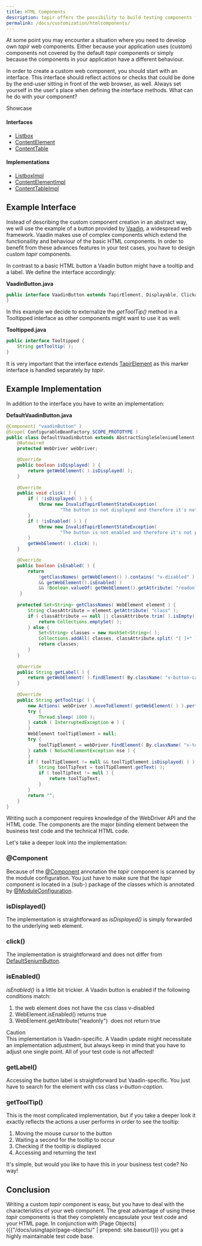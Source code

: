```yaml
---
title: HTML Components
description: tapir offers the possibility to build testing components for the web components of your application under test.
permalink: /docs/customization/htmlcomponents/
---
```


At some point you may encounter a situation where you need to develop
own <i>tapir</i> web components. Either because your application uses (custom)
components not covered by the default <i>tapir</i> components or simply because
the components in your application have a different behaviour.

In order to create a custom web component, you should start with an
interface. This interface should reflect actions or checks that could be
done by the end-user sitting in front of the web browser, as well.
Always set yourself in the user's place when defining the interface
methods. What can he do with your component?

<div class="panel panel-info">
  <div class="panel-heading">
    <div class="panel-title"><i class="fa fa-external-link" aria-hidden="true"></i> Showcase</div>
  </div>
  <div class="panel-body">
  <h4>Interfaces</h4>
  <ul>
    <li>
        <a href="https://github.com/tapir-test/tapir-showcase/blob/master/google/google-pages/src/main/java/de/bmiag/tapir/showcase/google/pages/component/Listbox.xtend">Listbox</a>
    </li>
    <li>
        <a href="https://github.com/tapir-test/tapir-showcase/blob/master/wikipedia/src/main/java/de/bmiag/tapir/showcase/wikipedia/component/ContentElement.xtend">ContentElement</a>
    </li>
    <li>
        <a href="https://github.com/tapir-test/tapir-showcase/blob/master/wikipedia/src/main/java/de/bmiag/tapir/showcase/wikipedia/component/ContentTable.xtend">ContentTable</a>
    </li>
  </ul>
  <h4>Implementations</h4>
  <ul>
    <li>
        <a href="https://github.com/tapir-test/tapir-showcase/blob/master/google/google-pages/src/main/java/de/bmiag/tapir/showcase/google/pages/component/impl/ListboxImpl.xtend">ListboxImpl</a>
    </li>
    <li>
        <a href="https://github.com/tapir-test/tapir-showcase/blob/master/wikipedia/src/main/java/de/bmiag/tapir/showcase/wikipedia/component/impl/ContentElementImpl.xtend">ContentElementImpl</a>
    </li>
    <li>
        <a href="https://github.com/tapir-test/tapir-showcase/blob/master/wikipedia/src/main/java/de/bmiag/tapir/showcase/wikipedia/component/impl/ContentTableImpl.xtend">ContentTableImpl</a>
    </li>
  </ul>
  </div>
</div>


## Example Interface

Instead of describing the custom component creation in an abstract way, we will use the example of a button provided by [Vaadin](https://vaadin.com/), a widespread web framework. Vaadin makes use of complex components which extend the functionaility and behaviour of the basic HTML components. In order to
benefit from these advances features in your test cases, you have to design custom <i>tapir</i> components.

In contrast to a basic HTML button a Vaadin button might have a tooltip and a label. We define the interface accordingly:

**VaadinButton.java**

``` java
public interface VaadinButton extends TapirElement, Displayable, Clickable, Enabable, Tooltipped, Labeled {
}
```

In this example we decide to externalize the *getToolTip()* method in a Tooltipped interface as other components might want to use it as well:

**Tooltipped.java**

``` java
public interface Tooltipped {
    String getTooltip( );
}
```

It is very important that the interface extends [TapirElement](https://www.javadoc.io/page/de.bmiag.tapir/tapir/latest/de/bmiag/tapir/ui/api/TapirElement.html) as this marker interface is handled separately by <i>tapir</i>.

## Example Implementation

In addition to the interface you have to write an implementation:

**DefaultVaadinButton.java**

``` java
@Component( "vaadinButton" )
@Scope( ConfigurableBeanFactory.SCOPE_PROTOTYPE )
public class DefaultVaadinButton extends AbstractSingleSeleniumElement implements VaadinButton {
    @Autowired
    protected WebDriver webDriver;

    @Override
    public boolean isDisplayed( ) {
        return getWebElement( ).isDisplayed( );
    }
 
    @Override
    public void click( ) {
        if ( !isDisplayed( ) ) {
            throw new InvalidTapirElementStateException(
                    "The button is not displayed and therefore it's not possible to click on it." );
        }
        if ( !isEnabled( ) ) {
            throw new InvalidTapirElementStateException(
                    "The button is not enabled and therefore it's not possible to click on it." );
        }
        getWebElement( ).click( );
    }

    @Override
    public boolean isEnabled( ) {
        return
            !getClassNames( getWebElement() ).contains( "v-disabled" )
            && getWebElement().isEnabled( )
            && !Boolean.valueOf( getWebElement().getAttribute( "readonly" ) );
     }
 
    protected Set<String> getClassNames( WebElement element ) {
        String classAttribute = element.getAttribute( "class" );
        if ( classAttribute == null || classAttribute.trim( ).isEmpty( ) ) {
            return Collections.emptySet( );
        } else {
            Set<String> classes = new HashSet<String>( );
            Collections.addAll( classes, classAttribute.split( "[ ]+" ) );
            return classes;
        }
    }
 
    @Override
    public String getLabel( ) {
        return getWebElement( ).findElement( By.className( "v-button-caption" ) ).getText( );
    }
 
    @Override
    public String getTooltip( ) {
        new Actions( webDriver ).moveToElement( getWebElement( ) ).perform( );
        try {
            Thread.sleep( 1000 );
        } catch ( InterruptedException e ) {
        }
        WebElement toolTipElement = null;
        try {
            toolTipElement = webDriver.findElement( By.className( "v-tooltip" ) );
        } catch ( NoSuchElementException nse ) {
        }
        if ( toolTipElement != null && toolTipElement.isDisplayed( ) ) {
            String toolTipText = toolTipElement.getText( );
            if ( toolTipText != null ) {
                return toolTipText;
            }
        }
        return "";
    }
}
```

Writing such a component requires knowledge of the WebDriver API and the HTML code. The components are the major binding element between the
business test code and the technical HTML code.

Let's take a deeper look into the implementation:

### @Component

Because of the [@Component](https://docs.spring.io/spring/docs/current/javadoc-api/org/springframework/stereotype/Component.html) annotation the <i>tapir</i> component is scanned by the module configuration. You just have to make sure that the <i>tapir</i> component is located in a (sub-) package of the classes which is annotated by [@ModuleConfiguration](https://www.javadoc.io/page/de.bmiag.tapir/tapir/latest/de/bmiag/tapir/bootstrap/annotation/ModuleConfiguration.html).

### isDisplayed()

The implementation is straightforward as *isDisplayed()* is simply
forwarded to the underlying web element.

### click()

The implementation is straightforward and does not differ from
[DefaultSeniumButton](https://www.javadoc.io/page/de.bmiag.tapir/tapir/latest/de/bmiag/tapir/htmlbasic/impl/DefaultSeleniumButton.html).

### isEnabled()

*isEnabled()* is a little bit trickier. A Vaadin button is enabled if the
following conditions match:

1. the web element does not have the css class v-disabled
1. WebElement.isEnabled() returns true
1. WebElement.getAttribute("readonly")  does not return true

<div class="panel panel-warning">
  <div class="panel-heading">
    <div class="panel-title"><span class="fas fa-exclamation-circle"></span> Caution</div>
  </div>
  <div class="panel-body">
  This implementation is Vaadin-specific. A Vaadin update might necessitate an implementation adjustment, but always keep in mind that you have to adjust one single point. All of your test code is not affected!
  </div>
</div>



### getLabel()

Accessing the button label is straightforward but Vaadin-specific. You
just have to search for the element with css class *v-button-caption*.

### getToolTip()

This is the most complicated implementation, but if you take a deeper
look it exactly reflects the actions a user performs in order to see the
tooltip:

1. Moving the mouse cursor to the button
1. Waiting a second for the tooltip to occur
1. Checking if the tooltip is displayed
1. Accessing and returning the text

It's simple, but would you like to have this in your business test code?
No way! 

## Conclusion

Writing a custom <i>tapir</i> component is easy, but you have to deal with the
characteristics of your web component. The great advantage of using
these <i>tapir</i> components is that they completely encapsulate your test
code and your HTML page. In conjunction with [Page
Objects]({{"/docs/usingtapir/page-objects/" | prepend: site.baseurl}}) you get a highly maintainable test code base.
